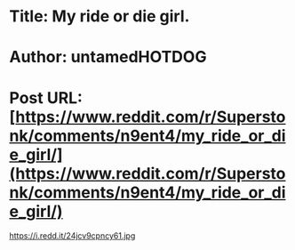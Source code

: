 # Title: My ride or die girl.
# Author: untamedHOTDOG
# Post URL: [https://www.reddit.com/r/Superstonk/comments/n9ent4/my_ride_or_die_girl/](https://www.reddit.com/r/Superstonk/comments/n9ent4/my_ride_or_die_girl/)


https://i.redd.it/24jcv9cpncy61.jpg